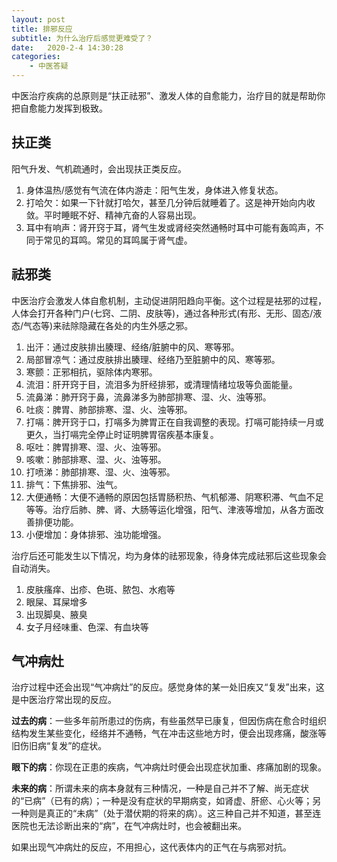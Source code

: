 ```yaml
---
layout: post
title: 排邪反应
subtitle: 为什么治疗后感觉更难受了？
date:   2020-2-4 14:30:28
categories: 
    - 中医答疑
---
```


 
中医治疗疾病的总原则是“扶正祛邪”、激发人体的自愈能力，治疗目的就是帮助你把自愈能力发挥到极致。

## 扶正类

阳气升发、气机疏通时，会出现扶正类反应。

1. 身体温热/感觉有气流在体内游走：阳气生发，身体进入修复状态。
2. 打哈欠：如果一下针就打哈欠，甚至几分钟后就睡着了。这是神开始向内收敛。平时睡眠不好、精神亢奋的人容易出现。
3. 耳中有响声：肾开窍于耳，肾气生发或肾经突然通畅时耳中可能有轰鸣声，不同于常见的耳鸣。常见的耳鸣属于肾气虚。

## 祛邪类

中医治疗会激发人体自愈机制，主动促进阴阳趋向平衡。这个过程是袪邪的过程，人体会打开各种门户(七窍、二阴、皮肤等)，通过各种形式(有形、无形、固态/液态/气态等)来祛除隐藏在各处的内生外感之邪。

1. 出汗：通过皮肤排出腠理、经络/脏腑中的风、寒等邪。
2. 局部冒凉气：通过皮肤排出腠理、经络乃至脏腑中的风、寒等邪。
3. 寒颤：正邪相抗，驱除体内寒邪。
4. 流泪：肝开窍于目，流泪多为肝经排邪，或清理情绪垃圾等负面能量。
5. 流鼻涕：肺开窍于鼻，流鼻涕多为肺部排寒、湿、火、浊等邪。
6. 吐痰：脾胃、肺部排寒、湿、火、浊等邪。
7. 打嗝：脾开窍于口，打嗝多为脾胃正在自我调整的表现。打嗝可能持续一月或更久，当打嗝完全停止时证明脾胃宿疾基本康复。
8. 呕吐：脾胃排寒、湿、火、浊等邪。
9. 咳嗽：肺部排寒、湿、火、浊等邪。
10. 打喷涕：肺部排寒、湿、火、浊等邪。
11. 排气：下焦排邪、浊气。
12. 大便通畅：大便不通畅的原因包括胃肠积热、气机郁滞、阴寒积滞、气血不足等等。治疗后肺、脾、肾、大肠等运化增强，阳气、津液等增加，从各方面改善排便功能。
13. 小便增加：身体排邪、浊功能增强。

治疗后还可能发生以下情况，均为身体的祛邪现象，待身体完成祛邪后这些现象会自动消失。

1. 皮肤瘙痒、出疹、色斑、脓包、水疱等
2. 眼屎、耳屎增多
3. 出现脚臭、腋臭
4. 女子月经味重、色深、有血块等

## 气冲病灶

治疗过程中还会出现“气冲病灶”的反应。感觉身体的某一处旧疾又“复发”出来，这是中医治疗常出现的反应。

**过去的病**：一些多年前所患过的伤病，有些虽然早已康复，但因伤病在愈合时组织结构发生某些变化，经络并不通畅，气在冲击这些地方时，便会出现疼痛，酸涨等旧伤旧病“复发”的症状。

**眼下的病**：你现在正患的疾病，气冲病灶时便会出现症状加重、疼痛加剧的现象。

**未来的病**：所谓未来的病本身就有三种情况，一种是自己并不了解、尚无症状的“已病”（已有的病）；一种是没有症状的早期病变，如肾虚、肝瘀、心火等；另一种则是真正的“未病”（处于潜伏期的将来的病）。这三种自己并不知道，甚至连医院也无法诊断出来的“病”，在气冲病灶时，也会被翻出来。

如果出现气冲病灶的反应，不用担心，这代表体内的正气在与病邪对抗。
